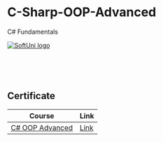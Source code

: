 # C-Sharp-OOP-Advanced
C# Fundamentals

<a href="https://softuni.bg/trainings/courses" rel="Courses">  ![SoftUni logo][logo] <a/>

[logo]: http://innovationstarterbox.bg/wp-content/uploads/2016/05/Softuni_logo_trasparent.png "Logo Title Text 2"

<br/>
<br/>
<br/>

<h2> Certificate </h2>

|**Course**|**Link**| 
|---|---|
|<a href="https://softuni.bg/trainings/2085/csharp-oop-advanced-november-2018" > C# OOP Advanced </a>   | <a href="https://softuni.bg/certificates/details/61773/4ff25f3e"> Link</a> |
